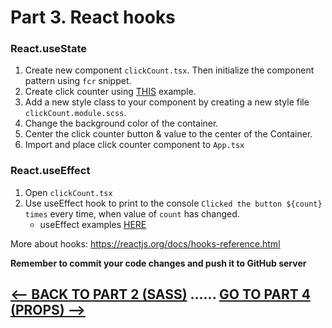<h1>Part 3. React hooks</h1>

<h3>React.useState</h3>

1. Create new component ``clickCount.tsx``. Then initialize the component pattern using ``fcr`` snippet.
2. Create click counter using [THIS](https://reactjs.org/docs/hooks-intro.html) example.
3. Add a new style class to your component by creating a new style file ``clickCount.module.scss``.
4. Change the background color of the container.
5. Center the click counter button & value to the center of the Container.
6. Import and place click counter component to ``App.tsx``

<h3>React.useEffect</h3>

1. Open ``clickCount.tsx``
2. Use useEffect hook to print to the console ``Clicked the button ${count} times`` every time, when value of ``count`` has changed.
    * useEffect examples [HERE](https://dev.to/trunghieu99tt/you-don-t-know-useeffect-4j9h)

More about hooks: https://reactjs.org/docs/hooks-reference.html

<b>Remember to commit your code changes and push it to GitHub server</b>

## [<-- BACK TO PART 2  (SASS)](https://github.com/JoniRinta-Kahila/portfolioproject/blob/master/docs/sass.md) ...... [GO TO PART 4 (PROPS) -->](https://github.com/JoniRinta-Kahila/portfolioproject/blob/master/docs/props.md)

